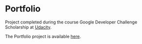 # Portfolio
Project completed during the course Google Developer Challenge Scholarship at [Udacity](https://www.udacity.com/).</br>

The Portfolio project is available [here](https://iwona-pi.github.io/Portfolio/).
